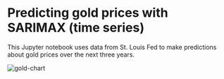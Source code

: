# Predicting gold prices with SARIMAX (time series)

This Jupyter notebook uses data from St. Louis Fed to make predictions about gold prices over the next three years.

![gold-chart](https://github.com/user-attachments/assets/f66c5355-9b42-41ac-8906-d6564cea9962)
